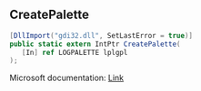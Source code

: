 ## CreatePalette

```csharp
[DllImport("gdi32.dll", SetLastError = true)]
public static extern IntPtr CreatePalette(
   [In] ref LOGPALETTE lplgpl
);
```

Microsoft documentation: [Link](https://docs.microsoft.com/en-us/windows/win32/api/wingdi/nf-wingdi-createpalette)
